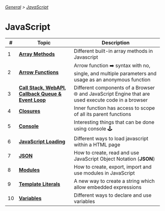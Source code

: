 _[General](../README.md) > [JavaScript](./main.md)_

# **JavaScript**

| #   | Topic                                                                      | Description                                                                                          |
| --- | -------------------------------------------------------------------------- | ---------------------------------------------------------------------------------------------------- |
| 1   | [**Array Methods**](./ArrayMethods.md)                                     | Different built-in array methods in Javascript                                                       |
| 2   | [**Arrow Functions**](./ArrowFunctions.md)                                 | Arrow function ➡️ syntax with no, single, and multiple parameters and usage as an anonymous function |
| 3   | [**Call Stack, WebAPI, Callback Queue & Event Loop**](./CS_WAPI_CBQ_EL.md) | Different components of a Browser 🌐 and JavaScript Engine that are used execute code in a browser   |
| 4   | [**Closures**](./Closures.md)                                              | Inner function has access to scope of all its parent functions                                       |
| 5   | [**Console**](./Console.md)                                                | Interesting things that can be done using console 🕹️                                                 |
| 6   | [**JavaScript Loading**](./JavaScriptLoading.md)                           | Different ways to load javascript within a HTML page                                                 |
| 7   | [**JSON**](./JSON.md)                                                      | How to create, read and use JavaScript Object Notation (**JSON**)                                    |
| 8   | [**Modules**](./Modules.md)                                                | How to create, export, import and use modules in JavaScript                                          |
| 9   | [**Template Literals**](./TemplateLiterals.md)                             | A new way to create a string which allow embedded expressions                                        |
| 10  | [**Variables**](./Variables.md)                                            | Different ways to declare and use variables                                                          |
